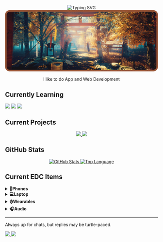 <div align="center">
    <img src="https://readme-typing-svg.demolab.com?font=Fira+Code&weight=600&size=25&duration=4000&pause=1000&color=C69D81&center=true&vCenter=true&random=false&width=450&lines=Hello+There!;I+am+Ritam+Sarkar+(20+y.o)" alt="Typing SVG" />
</div>
<div align="center">
    <img src="asset/git-header.png" tag="banner" />
<!--     <img src="asset/wanderer.png" height="400px" tag="Wanderer" /> -->
    <p>I like to do App and Web Development</p>
</div>

<h2>Currently Learning</h2>
<div>
    <img src="https://img.shields.io/badge/HTML-2a2a2a?style=for-the-badge&logo=html5" tag="HTML" />
    <img src="https://img.shields.io/badge/CSS-2a2a2a?style=for-the-badge&logo=css3&logoColor=1572B6" tag="CSS" />
    <img src="https://img.shields.io/badge/Javascript-2a2a2a?style=for-the-badge&logo=javascript" tag="JavaScript" />
</div>

<h2>Current Projects</h2>
<div align="center">
    <a href="https://github.com/RSGameTech/Genshin-Elements">
        <img src="https://github-readme-stats.vercel.app/api/pin/?username=RSGameTech&repo=Genshin-Elements&theme=github_dark" tag="Genshin Elements" />
    </a>
    <a href="https://github.com/RSGameTech/CodehubX">
        <img src="https://github-readme-stats.vercel.app/api/pin/?username=SIDDHU123M&repo=CodehubX&theme=github_dark" tag="CodeHubX" />
    </a>
</div>

<h2>GitHub Stats</h2>
<div align="center">
    <a href="https://github.com/RSGameTech">
        <img src="https://github-readme-stats.vercel.app/api?username=RSGameTech&count_private=true&show_icons=true&bg_color=091633&title_color=4BCADD&text_color=3C8DBC&icon_color=2E4D82&border_color=4BCADD" alt="GitHub Stats" />
    </a>
    <a href="">
        <img src="https://github-readme-stats.vercel.app/api/top-langs/?username=RSGameTech&langs_count=8&layout=compact&bg_color=091633&title_color=4BCADD&text_color=3C8DBC&icon_color=2E4D82&border_color=4BCADD" alt="Top Language" />
    </a>
</div>

<h2>Current EDC Items</h2>
<details>
    <summary><b>📱Phones</b></summary>

    Redmi 10 Prime (128GB/6GB) (Main)

</details>
<details>
    <summary><b>💻Laptop</b></summary>

    Lenovo LOQ 15IAX9

</details>
<details>
    <summary><b>⌚Wearables</b></summary>

    CMF Watch Pro

</details>
<details>
    <summary><b>🎧Audio</b></summary>

    KZ EDX Pro
    ├─Cable -> Stock 3.5mm Connector
    └─Eartip -> Stock

</details>

---

<p>Always up for chats, but replies may be turtle-paced.</p>
<div>
    <a href="">
        <img src="https://img.shields.io/badge/rsgametech0604-%23985638?style=flat&logo=instagram&logoColor=%23C69D81" tag="Instagram" />
    </a>
    <a href="https://www.youtube.com/@RSGameTechOfficial">
        <img src="https://img.shields.io/badge/RSGameTech-%23985638?style=flat&logo=youtube&logoColor=%23C69D81" tag="YouTube Channel" />
    </a>
</div>
